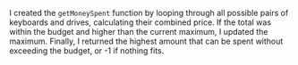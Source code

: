 I created the `getMoneySpent` function by looping through all possible pairs of keyboards and drives, calculating their combined price. If the total was within the budget and higher than the current maximum, I updated the maximum. Finally, I returned the highest amount that can be spent without exceeding the budget, or -1 if nothing fits.

